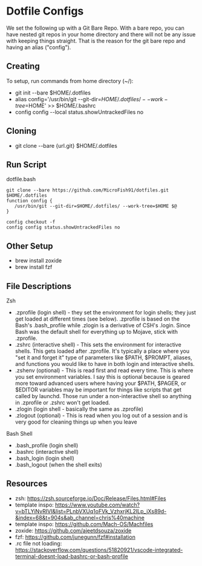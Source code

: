 # Dotfile Configs

We set the following up with a Git Bare Repo. With a bare repo, you can have nested git repos in your home directory and there will not be any issue with keeping things straight. That is the reason for the git bare repo and having an alias ("config").

## Creating

To setup, run commands from home directory (~/):

- git init --bare $HOME/.dotfiles
- alias config='/usr/bin/git --git-dir=$HOME/.dotfiles/ --work-tree=$HOME' >> $HOME/.bashrc
- config config --local status.showUntrackedFiles no

## Cloning

- git clone --bare {url.git} $HOME/.dotfiles

## Run Script

dotfile.bash

```
git clone --bare https://github.com/MicroFish91/dotfiles.git $HOME/.dotfiles
function config {
   /usr/bin/git --git-dir=$HOME/.dotfiles/ --work-tree=$HOME $@
}

config checkout -f
config config status.showUntrackedFiles no
```

## Other Setup

- brew install zoxide
- brew install fzf

## File Descriptions

Zsh

- .zprofile (login shell) - they set the environment for login shells; they just get loaded at different times (see below). .zprofile is based on the Bash's .bash_profile while .zlogin is a derivative of CSH's .login. Since Bash was the default shell for everything up to Mojave, stick with .zprofile.
- .zshrc (interactive shell) - This sets the environment for interactive shells. This gets loaded after .zprofile. It's typically a place where you "set it and forget it" type of parameters like $PATH, $PROMPT, aliases, and functions you would like to have in both login and interactive shells.
- .zshenv (optional) - This is read first and read every time. This is where you set environment variables. I say this is optional because is geared more toward advanced users where having your $PATH, $PAGER, or $EDITOR variables may be important for things like scripts that get called by launchd. Those run under a non-interactive shell so anything in .zprofile or .zshrc won't get loaded.
- .zlogin (login shell - basically the same as .zprofile)
- .zlogout (optional) - This is read when you log out of a session and is very good for cleaning things up when you leave

Bash Shell

- .bash_profile (login shell)
- .bashrc (interactive shell)
- .bash_login (login shell)
- .bash_logout (when the shell exits)

## Resources

- zsh: https://zsh.sourceforge.io/Doc/Release/Files.html#Files
- template inspo: https://www.youtube.com/watch?v=bTLYiNvRIVI&list=PLnbVXUq1oFVk_VzhxrjKL2ILp_jXs89d-&index=68&t=904s&ab_channel=chris%40machine
- template inspo: https://github.com/Mach-OS/Machfiles
- zoxide: https://github.com/ajeetdsouza/zoxide
- fzf: https://github.com/junegunn/fzf#installation
- .rc file not loading: https://stackoverflow.com/questions/51820921/vscode-integrated-terminal-doesnt-load-bashrc-or-bash-profile
